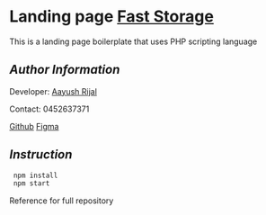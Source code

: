 # Landing page [Fast Storage](https://faststoragesydney.com.au/)

This is a landing page boilerplate that uses PHP scripting language

## _Author Information_

Developer: [Aayush Rijal](https://www.aayushrijal.net)

Contact: 0452637371

[Github](https://github.com/aayushrijal91/fast-storage)
[Figma](https://www.figma.com/file/gO5LDc9X5MrRp15hJWV1R5/We-Move-Website?node-id=1348%3A587&t=53KhySdc1Vt2PuGB-0)

## _Instruction_

```bash
 npm install
 npm start
 ```

Reference for full repository
